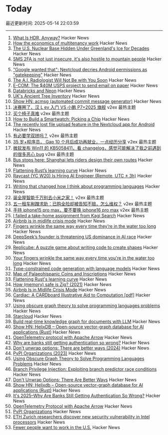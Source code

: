 # Today

最近更新时间: 2025-05-14 22:03:59

--- 
1. [What Is HDR, Anyway?](https://www.lux.camera/what-is-hdr/) Hacker News
2. [How the economics of multitenancy work](https://www.blacksmith.sh/blog/the-economics-of-operating-a-ci-cloud) Hacker News
3. [The U.S. Nuclear Base Hidden Under Greenland's Ice for Decades](https://www.wsj.com/world/greenland-us-camp-century-nuclear-base-91e8abea) Hacker News
4. [SMS 2FA is not just insecure, it's also hostile to mountain people](https://blog.stillgreenmoss.net/sms-2fa-is-not-just-insecure-its-also-hostile-to-mountain-people) Hacker News
5. ["Google wanted that": Nextcloud decries Android permissions as "gatekeeping"](https://arstechnica.com/gadgets/2025/05/nextcloud-accuses-google-of-big-tech-gatekeeping-over-android-app-permissions/) Hacker News
6. [The A.I. Radiologist Will Not Be with You Soon](https://www.nytimes.com/2025/05/14/technology/ai-jobs-radiologists-mayo-clinic.html) Hacker News
7. [E-COM: The $40M USPS project to send email on paper](https://buttondown.com/blog/the-e-com-story) Hacker News
8. [Databricks and Neon](https://www.databricks.com/blog/databricks-neon) Hacker News
9. [UK's Ancient Tree Inventory](https://ati.woodlandtrust.org.uk/) Hacker News
10. [Show HN: acmsg (automated commit message generator)](https://github.com/quinneden/acmsg) Hacker News
11. [决赛圈了，汉 L ev 入门 VS 小鹏 P7+2025 旗舰](https://www.v2ex.com/t/1131645) v2ex 最热主题
12. [买个椅子真难](https://www.v2ex.com/t/1131637) v2ex 最热主题
13. [How to Build a Smartwatch: Picking a Chip](https://ericmigi.com/blog/how-to-build-a-smartwatch-picking-a-chip/) Hacker News
14. [The recently lost file upload feature in the Nextcloud app for Android](https://nextcloud.com/blog/nextcloud-android-file-upload-issue-google/) Hacker News
15. [有必要学双拼吗？](https://www.v2ex.com/t/1131675) v2ex 最热主题
16. [35 岁+程序员， Gap 10 个月后成功再就业，一点经历分享](https://www.v2ex.com/t/1131621) v2ex 最热主题
17. [微软发布 Win11 的 KB5058411，看 changelog，感觉可能解决了我之前遇到的很多恶心 bug](https://www.v2ex.com/t/1131582) v2ex 最热主题
18. [Bus stops here: Shanghai lets riders design their own routes](https://www.sixthtone.com/news/1017072) Hacker News
19. [Flattening Rust’s learning curve](https://corrode.dev/blog/flattening-rusts-learning-curve/) Hacker News
20. [Raycast (YC W20) Is Hiring AI Engineer (Remote, UTC ± 3h)](https://www.raycast.com/jobs/ai-engineer) Hacker News
21. [Writing that changed how I think about programming languages](https://bernsteinbear.com/blog/pl-writing/) Hacker News
22. [装全屋智能千万别去小米之家！](https://www.v2ex.com/t/1131587) v2ex 最热主题
23. [五一租车剐蹭求助：已购全险却被告知不赔，怎么维权？](https://www.v2ex.com/t/1131585) v2ex 最热主题
24. [手持 iphone15 pro max，要不要换 iphone16 pro max](https://www.v2ex.com/t/1131584) v2ex 最热主题
25. [I failed a take-home assignment from Kagi Search](https://bloggeroo.dev/articles/202504031434) Hacker News
26. [Airbnb is in midlife crisis mode](https://www.wired.com/story/airbnb-is-in-midlife-crisis-mode-reinvention-app-services/) Hacker News
27. [Fingers wrinkle the same way every time they’re in the water too long](https://www.binghamton.edu/news/story/5547/do-your-fingers-wrinkle-the-same-way-every-time-youre-in-the-water-too-long-new-research-says-yes) Hacker News
28. [DeepSeek’s founder is threatening US dominance in AI race](https://www.bloomberg.com/news/features/2025-05-13/deepseek-races-after-chatgpt-as-china-s-ai-industry-soars) Hacker News
29. [Replicube: A puzzle game about writing code to create shapes](https://store.steampowered.com/app/3401490/Replicube/) Hacker News
30. [Your fingers wrinkle the same way every time you're in the water too long](https://www.binghamton.edu/news/story/5547/do-your-fingers-wrinkle-the-same-way-every-time-youre-in-the-water-too-long-new-research-says-yes) Hacker News
31. [Type-constrained code generation with language models](https://arxiv.org/abs/2504.09246) Hacker News
32. [Map of Palaeohispanic Coins and Inscriptions](http://hesperia.ucm.es/consulta_hesperia/mapas.php) Hacker News
33. [Flattening Rust's learning curve](https://corrode.dev/blog/flattening-rusts-learning-curve/) Hacker News
34. [How (memory) safe is Zig? (2021)](https://www.scattered-thoughts.net/writing/how-safe-is-zig/) Hacker News
35. [Airbnb Is in Midlife Crisis Mode](https://www.wired.com/story/airbnb-is-in-midlife-crisis-mode-reinvention-app-services/) Hacker News
36. [Cardiac: A CARDboard Illustrative Aid to Computation [pdf]](https://www.cs.drexel.edu/~bls96/museum/CARDIAC_manual.pdf) Hacker News
37. [Using obscure graph theory to solve programming languages problems](https://reasonablypolymorphic.com/blog/solving-lcsa/) Hacker News
38. [Starcloud](https://www.ycombinator.com/companies/starcloud) Hacker News
39. [Build real-time knowledge graph for documents with LLM](https://cocoindex.io/blogs/knowledge-graph-for-docs/) Hacker News
40. [Show HN: HelixDB – Open-source vector-graph database for AI applications (Rust)](https://github.com/HelixDB/helix-db/) Hacker News
41. [OpenTelemetry protocol with Apache Arrow](https://opentelemetry.io/blog/2025/otel-arrow-phase-2/) Hacker News
42. [Why are banks still getting authentication so wrong?](https://jamal.haba.sh/its-2025-why-are-banks-still-getting-authentication-so-wrong/) Hacker News
43. [Don't unwrap options: There are better ways (2024)](https://corrode.dev/blog/rust-option-handling-best-practices/) Hacker News
44. [PyPI Organizations (2023)](https://blog.pypi.org/posts/2023-04-23-introducing-pypi-organizations/) Hacker News
45. [Using Obscure Graph Theory to Solve Programming Languages Problems](https://reasonablypolymorphic.com/blog/solving-lcsa/) Hacker News
46. [Branch Privilege Injection: Exploiting branch predictor race conditions](https://comsec.ethz.ch/research/microarch/branch-privilege-injection/) Hacker News
47. [Don't Unwrap Options: There Are Better Ways](https://corrode.dev/blog/rust-option-handling-best-practices/) Hacker News
48. [Show HN: Helixdb – Open-source vector-graph database for AI applications (Rust)](https://github.com/HelixDB/helix-db/) Hacker News
49. [It's 2025–Why Are Banks Still Getting Authentication So Wrong?](https://jamal.haba.sh/its-2025-why-are-banks-still-getting-authentication-so-wrong/) Hacker News
50. [OpenTelemetry Protocol with Apache Arrow](https://opentelemetry.io/blog/2025/otel-arrow-phase-2/) Hacker News
51. [PyPI Organizations](https://blog.pypi.org/posts/2023-04-23-introducing-pypi-organizations/) Hacker News
52. [ETH Zurich researchers discover new security vulnerability in Intel processors](https://ethz.ch/en/news-and-events/eth-news/news/2025/05/eth-zurich-researchers-discover-new-security-vulnerability-in-intel-processors.html) Hacker News
53. [Fewer people want to work in the U.S.](https://www.axios.com/2025/05/13/us-jobs-foreign-workers) Hacker News

